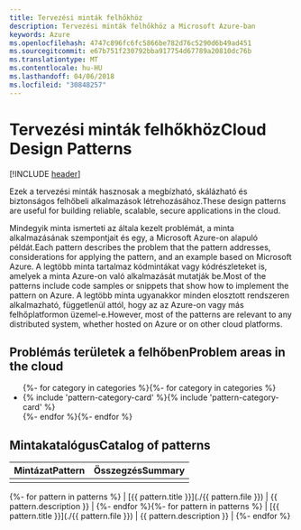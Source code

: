 ```yaml
---
title: Tervezési minták felhőkhöz
description: Tervezési minták felhőkhöz a Microsoft Azure-ban
keywords: Azure
ms.openlocfilehash: 4747c896fc6fc5866be782d76c5290d6b49ad451
ms.sourcegitcommit: e67b751f230792bba917754d67789a20810dc76b
ms.translationtype: MT
ms.contentlocale: hu-HU
ms.lasthandoff: 04/06/2018
ms.locfileid: "30848257"
---
```

# <a name="cloud-design-patterns"></a><span data-ttu-id="bbd43-104">Tervezési minták felhőkhöz</span><span class="sxs-lookup"><span data-stu-id="bbd43-104">Cloud Design Patterns</span></span>

[!INCLUDE [header](../../_includes/header.md)]

<span data-ttu-id="bbd43-105">Ezek a tervezési minták hasznosak a megbízható, skálázható és biztonságos felhőbeli alkalmazások létrehozásához.</span><span class="sxs-lookup"><span data-stu-id="bbd43-105">These design patterns are useful for building reliable, scalable, secure applications in the cloud.</span></span>

<span data-ttu-id="bbd43-106">Mindegyik minta ismerteti az általa kezelt problémát, a minta alkalmazásának szempontjait és egy, a Microsoft Azure-on alapuló példát.</span><span class="sxs-lookup"><span data-stu-id="bbd43-106">Each pattern describes the problem that the pattern addresses, considerations for applying the pattern, and an example based on Microsoft Azure.</span></span> <span data-ttu-id="bbd43-107">A legtöbb minta tartalmaz kódmintákat vagy kódrészleteket is, amelyek a minta Azure-on való alkalmazását mutatják be.</span><span class="sxs-lookup"><span data-stu-id="bbd43-107">Most of the patterns include code samples or snippets that show how to implement the pattern on Azure.</span></span> <span data-ttu-id="bbd43-108">A legtöbb minta ugyanakkor minden elosztott rendszeren alkalmazható, függetlenül attól, hogy az az Azure-on vagy más felhőplatformon üzemel-e.</span><span class="sxs-lookup"><span data-stu-id="bbd43-108">However, most of the patterns are relevant to any distributed system, whether hosted on Azure or on other cloud platforms.</span></span>

## <a name="problem-areas-in-the-cloud"></a><span data-ttu-id="bbd43-109">Problémás területek a felhőben</span><span class="sxs-lookup"><span data-stu-id="bbd43-109">Problem areas in the cloud</span></span>

<ul id="categories" class="panel">
<span data-ttu-id="bbd43-110">{%- for category in categories %}</span><span class="sxs-lookup"><span data-stu-id="bbd43-110">{%- for category in categories %}</span></span>
    <li>
    <span data-ttu-id="bbd43-111">{% include 'pattern-category-card' %}</span><span class="sxs-lookup"><span data-stu-id="bbd43-111">{% include 'pattern-category-card' %}</span></span>
    </li>
<span data-ttu-id="bbd43-112">{%- endfor %}</span><span class="sxs-lookup"><span data-stu-id="bbd43-112">{%- endfor %}</span></span>
</ul>

## <a name="catalog-of-patterns"></a><span data-ttu-id="bbd43-113">Mintakatalógus</span><span class="sxs-lookup"><span data-stu-id="bbd43-113">Catalog of patterns</span></span>

| <span data-ttu-id="bbd43-114">Mintázat</span><span class="sxs-lookup"><span data-stu-id="bbd43-114">Pattern</span></span> | <span data-ttu-id="bbd43-115">Összegzés</span><span class="sxs-lookup"><span data-stu-id="bbd43-115">Summary</span></span> |
|---------|---------|
|         |         |

<span data-ttu-id="bbd43-116">{%- for pattern in patterns %} | [{{ pattern.title }}](./{{ pattern.file }}) | {{ pattern.description }} | {%- endfor %}</span><span class="sxs-lookup"><span data-stu-id="bbd43-116">{%- for pattern in patterns %} | [{{ pattern.title }}](./{{ pattern.file }}) | {{ pattern.description }} | {%- endfor %}</span></span>
